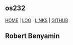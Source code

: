 ## os232
[HOME](.) | [LOG](TXT/mylog.txt) | [LINKS](LINKS/) | [GITHUB](https://github.com/RobertBenyamin/os232)
## Robert Benyamin
